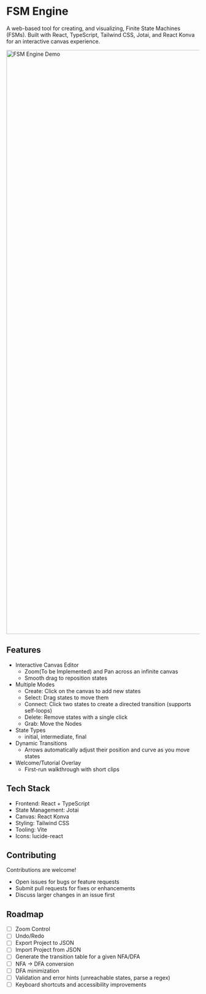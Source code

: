 # FSM Engine

A web-based tool for creating, and visualizing, Finite State Machines (FSMs). Built with React, TypeScript, Tailwind CSS, Jotai, and React Konva for an interactive canvas experience.

<img width="2770" height="1522" alt="FSM Engine Demo" src="https://github.com/user-attachments/assets/8ebd2706-f122-41ce-84ed-8d0ec04c0c74" />

## Features

- Interactive Canvas Editor
  - Zoom(To be Implemented) and Pan across an infinite canvas
  - Smooth drag to reposition states
- Multiple Modes
  - Create: Click on the canvas to add new states
  - Select: Drag states to move them
  - Connect: Click two states to create a directed transition (supports self-loops)
  - Delete: Remove states with a single click
  - Grab: Move the Nodes
- State Types
  - initial, intermediate, final
- Dynamic Transitions
  - Arrows automatically adjust their position and curve as you move states
- Welcome/Tutorial Overlay
  - First-run walkthrough with short clips

## Tech Stack

- Frontend: React + TypeScript
- State Management: Jotai
- Canvas: React Konva
- Styling: Tailwind CSS
- Tooling: Vite
- Icons: lucide-react

## Contributing

Contributions are welcome!
- Open issues for bugs or feature requests
- Submit pull requests for fixes or enhancements
- Discuss larger changes in an issue first

## Roadmap
- [ ] Zoom Control
- [ ] Undo/Redo
- [ ] Export Project to JSON
- [ ] Import Project from JSON
- [ ] Generate the transition table for a given NFA/DFA
- [ ] NFA → DFA conversion
- [ ] DFA minimization
- [ ] Validation and error hints (unreachable states, parse a regex)
- [ ] Keyboard shortcuts and accessibility improvements
